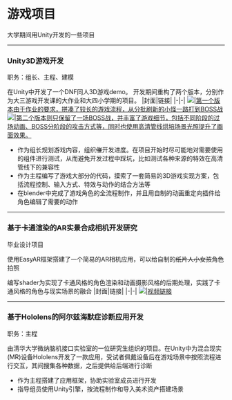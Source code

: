 # 游戏项目
大学期间用Unity开发的一些项目
***
### Unity3D游戏开发
职务：组长、主程、建模

在Unity中开发了一个DNF同人3D游戏demo。
开发期间重构了两个版本，分别作为大三游戏开发课的大作业和大四小学期的项目。
|封面|链接|
|-|-|
![](https://i2.hdslb.com/bfs/archive/9f92a6c8da00fa6d72e42176e2c83ee077ef8002.jpg@160w_100h_100Q_1c.webp)|[第一个版本由于作业的要求，拼凑了较长的游戏流程，从分批刷新的小怪一路打到BOSS战](https://www.bilibili.com/video/bv1JN41197c4)
![](https://i1.hdslb.com/bfs/archive/9d5479498e450785700adc1d7949ab70ed005688.jpg@160w_100h_100Q_1c.webp)|[第二个版本则只保留了一场BOSS战，并丰富了游戏细节，包括不同阶段的过场动画、BOSS分阶段的攻击方式等，同时也使用高清管线烘培场景光照提升了画面效果。](https://www.bilibili.com/video/BV1by4y177tr/)

* 作为组长规划游戏内容，组织~~催~~开发进度。在项目开始时尽可能地对需要使用的组件进行测试，从而避免开发过程中踩坑，比如测试各种来源的特效在高清管线下的兼容性
* 作为主程编写了游戏大部分的代码，摸索了一套简易的3D游戏实现方案，包括流程控制、输入方式、特效与动作的结合方法等
* 在blender中完成了游戏角色的全流程制作，并且用自制的动画重定向插件给角色编辑了需要的动作

***
### 基于卡通渲染的AR实景合成相机开发研究
毕业设计项目

使用EasyAR框架搭建了一个简易的AR相机应用，可以给自制的~~纸片人小女孩~~角色拍照

编写shader为实现了卡通风格的角色渲染和动画摄影风格的后期处理，实践了卡通风格的角色与现实场景的融合
|封面|链接|
|-|-|
![](https://i1.hdslb.com/bfs/archive/e31e8c13ffcb5e4c02a0ce812b85860f06f9e5e5.jpg@160w_100h_100Q_1c.webp)|[视频链接](https://b23.tv/vXM53M)

***
### 基于Hololens的阿尔兹海默症诊断应用开发
职务：主程

由清华大学微纳脑机接口实验室的一位研究生组织的项目。在Unity中为混合现实(MR)设备Hololens开发了一款应用，受试者佩戴设备后在游戏场景中按照流程进行交互，其间搜集各种数据，之后提供给后端进行诊断

* 作为主程搭建了应用框架，协助实验室成员进行开发
* 指导组员使用Unity引擎，按流程制作和导入美术资产搭建场景
